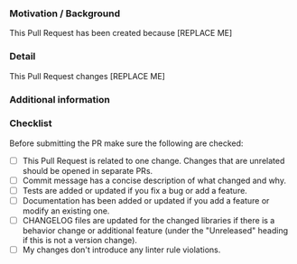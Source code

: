 ### Motivation / Background

<!--
Describe why this Pull Request needs to be merged. What bug have you fixed? What feature have you added? Why is it important?
If you are addressing a specific issue (a bug or a feature request), include "Closes #ISSUE" (replace with the issue number, remove the quotes) and the issue will be linked to this PR.
-->

This Pull Request has been created because [REPLACE ME]

### Detail

This Pull Request changes [REPLACE ME]

### Additional information

<!-- Provide additional information such as benchmarks, reference to other repositories, screenshots or alternative solutions. -->

### Checklist

Before submitting the PR make sure the following are checked:

* [ ] This Pull Request is related to one change. Changes that are unrelated should be opened in separate PRs.
* [ ] Commit message has a concise description of what changed and why.
* [ ] Tests are added or updated if you fix a bug or add a feature.
* [ ] Documentation has been added or updated if you add a feature or modify an existing one.
* [ ] CHANGELOG files are updated for the changed libraries if there is a behavior change or additional feature (under the "Unreleased" heading if this is not a version change).
* [ ] My changes don't introduce any linter rule violations.
